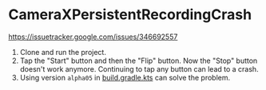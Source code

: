 # CameraXPersistentRecordingCrash

<https://issuetracker.google.com/issues/346692557>

1. Clone and run the project.
2. Tap the "Start" button and then the "Flip" button. Now the "Stop" button doesn't work anymore.
   Continuing to tap any button can lead to a crash.
3. Using version `alpha05` in [build.gradle.kts](./app/build.gradle.kts) can solve the problem. 
